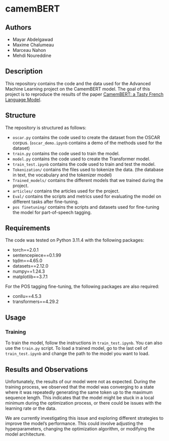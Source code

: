 # camemBERT

## Authors

- Mayar Abdelgawad 
- Maxime Chalumeau
- Marceau Nahon
- Mehdi Noureddine

## Description

This repository contains the code and the data used for the Advanced Machine Learning project on the CamemBERT model. The goal of this project is to reproduce the results of the paper [CamemBERT: a Tasty French Language Model](https://arxiv.org/abs/1911.03894).

## Structure

The repository is structured as follows:

- `oscar.py` contains the code used to create the dataset from the OSCAR corpus. (`oscar_demo.ipynb` contains a demo of the methods used for the dataset)
- `train.py` contains the code used to train the model.
- `model.py` contains the code used to create the Transformer model.
- `train_test.ipynb` contains the code used to train and test the model.
- `Tokenization/` contains the files used to tokenize the data. (the database in text, the vocabulary and the tokenizer model)
- `Trained_models/` contains the different models that we trained during the project.
- `articles/` contains the articles used for the project.
- `Eval/` contains the scripts and metrics used for evaluating the model on different tasks after fine-tuning.
- `pos finetuning/` contains the scripts and datasets used for fine-tuning the model for part-of-speech tagging.

## Requirements

The code was tested on Python 3.11.4 with the following packages:

- torch==2.0.1
- sentencepiece==0.1.99
- tqdm==4.65.0
- datasets==2.12.0
- numpy==1.24.3
- matplotlib==3.7.1

For the POS tagging fine-tuning, the following packages are also required:
- conllu==4.5.3
- transformers==4.29.2

## Usage

### Training

To train the model, follow the instructions in `train_test.ipynb`. You can also use the `train.py` script.
To load a trained model, go to the last cell of `train_test.ipynb` and change the path to the model you want to load.

## Results and Observations

Unfortunately, the results of our model were not as expected. During the training process, we observed that the model was converging to a state where it was repeatedly generating the same token up to the maximum sequence length. This indicates that the model might be stuck in a local minimum during the optimization process, or there could be issues with the learning rate or the data.

We are currently investigating this issue and exploring different strategies to improve the model’s performance. This could involve adjusting the hyperparameters, changing the optimization algorithm, or modifying the model architecture. 